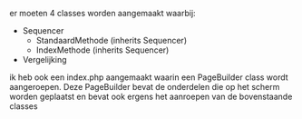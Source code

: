 er moeten 4 classes worden aangemaakt waarbij:

- Sequencer
	 * StandaardMethode (inherits Sequencer)
	 * IndexMethode	(inherits Sequencer)
- Vergelijking

ik heb ook een index.php aangemaakt waarin een PageBuilder class wordt aangeroepen. 
Deze PageBuilder bevat de onderdelen die op het scherm worden geplaatst en bevat ook ergens het aanroepen van de bovenstaande classes